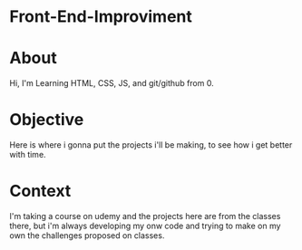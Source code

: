 # Front-End-Improviment

# About
Hi, I'm Learning HTML, CSS, JS, and git/github from 0.

# Objective
Here is where i gonna put the projects i'll be making, to see how i get better with time.

# Context
I'm taking a course on udemy and the projects here are from the classes there, but i'm always developing my onw code and trying to make on my own the challenges
proposed on classes.

